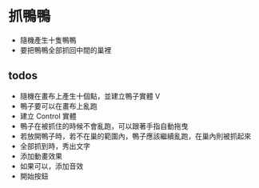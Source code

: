 <!-- @format -->

# 抓鴨鴨

- 隨機產生十隻鴨鴨
- 要把鴨鴨全部抓回中間的巢裡

## todos

- 隨機在畫布上產生十個點，並建立鴨子實體 V
- 鴨子要可以在畫布上亂跑
- 建立 Control 實體
- 鴨子在被抓住的時候不會亂跑，可以跟著手指自動拖曳
- 若放開鴨子時，若不在巢的範圍內，鴨子應該繼續亂跑，在巢內則被抓起來
- 全部抓到時，秀出文字
- 添加動畫效果
- 如果可以，添加音效
- 開始按鈕
